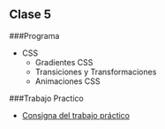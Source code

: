 Clase 5
-------------

###Programa

- CSS
	- Gradientes CSS 
	- Transiciones y Transformaciones
	- Animaciones CSS 

###Trabajo Practico
- [Consigna del trabajo práctico](https://github.com/CoderHouse/fundamentos/tree/master/05-CSS/TP)